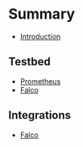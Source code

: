 # Summary

* [Introduction](README.md)

## Testbed

* [Prometheus](testbed/prometheus.md)
* [Falco](testbed/falco.md)

## Integrations

* [Falco](integrations/falco.md)
